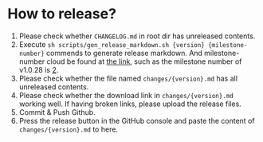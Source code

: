# How to release?

1. Please check whether `CHANGELOG.md` in root dir has unreleased contents.
2. Execute `sh scripts/gen_release_markdown.sh {version} {milestone-number}` commends to generate release markdown. And milestone-number cloud be found at [the link](https://github.com/alibaba/loongcollector/milestones), such as the milestone number of v1.0.28 is [2](https://github.com/alibaba/loongcollector/milestone/2).
3. Please check whether the file named `changes/{version}.md` has all unreleased contents.
4. Please check whether the download link in `changes/{version}.md` working well. If having broken links, please upload the release files.
5. Commit & Push Github.
6. Press the release button in the GitHub console and paste the content of `changes/{version}.md` to here.
